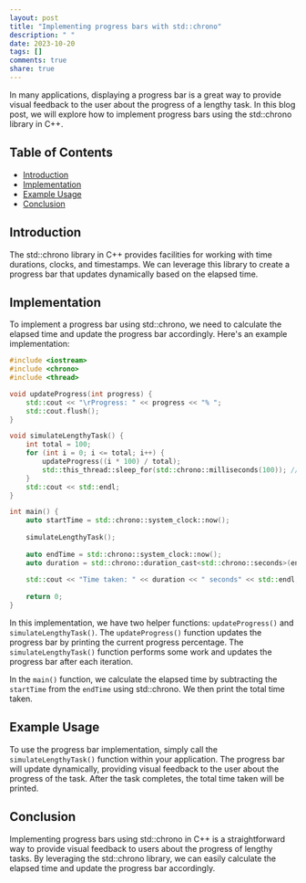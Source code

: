 ```yaml
---
layout: post
title: "Implementing progress bars with std::chrono"
description: " "
date: 2023-10-20
tags: []
comments: true
share: true
---
```


In many applications, displaying a progress bar is a great way to provide visual feedback to the user about the progress of a lengthy task. In this blog post, we will explore how to implement progress bars using the std::chrono library in C++.

## Table of Contents
- [Introduction](#introduction)
- [Implementation](#implementation)
- [Example Usage](#example-usage)
- [Conclusion](#conclusion)

## Introduction

The std::chrono library in C++ provides facilities for working with time durations, clocks, and timestamps. We can leverage this library to create a progress bar that updates dynamically based on the elapsed time.

## Implementation

To implement a progress bar using std::chrono, we need to calculate the elapsed time and update the progress bar accordingly. Here's an example implementation:

```cpp
#include <iostream>
#include <chrono>
#include <thread>

void updateProgress(int progress) {
    std::cout << "\rProgress: " << progress << "% ";
    std::cout.flush();
}

void simulateLengthyTask() {
    int total = 100;
    for (int i = 0; i <= total; i++) {
        updateProgress((i * 100) / total);
        std::this_thread::sleep_for(std::chrono::milliseconds(100)); // Simulate some work
    }
    std::cout << std::endl;
}

int main() {
    auto startTime = std::chrono::system_clock::now();
    
    simulateLengthyTask();
    
    auto endTime = std::chrono::system_clock::now();
    auto duration = std::chrono::duration_cast<std::chrono::seconds>(endTime - startTime).count();
    
    std::cout << "Time taken: " << duration << " seconds" << std::endl;
    
    return 0;
}
```

In this implementation, we have two helper functions: `updateProgress()` and `simulateLengthyTask()`. The `updateProgress()` function updates the progress bar by printing the current progress percentage. The `simulateLengthyTask()` function performs some work and updates the progress bar after each iteration.

In the `main()` function, we calculate the elapsed time by subtracting the `startTime` from the `endTime` using std::chrono. We then print the total time taken.

## Example Usage

To use the progress bar implementation, simply call the `simulateLengthyTask()` function within your application. The progress bar will update dynamically, providing visual feedback to the user about the progress of the task. After the task completes, the total time taken will be printed.

## Conclusion

Implementing progress bars using std::chrono in C++ is a straightforward way to provide visual feedback to users about the progress of lengthy tasks. By leveraging the std::chrono library, we can easily calculate the elapsed time and update the progress bar accordingly.
